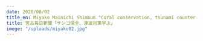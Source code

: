```yaml
---
date: 2020/08/02
title_en: Miyako Mainichi Shimbun "Coral conservation, tsunami counter-measures"
title: 宮古毎日新聞「サンゴ保全、津波対策学ぶ」
imege: "/uploads/miyako02.jpg"
---
```

